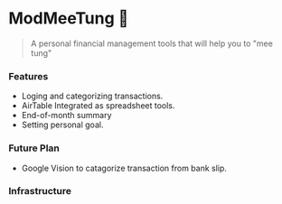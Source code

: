 # ModMeeTung 🐜
> A personal financial management tools that will help you to "mee tung"

### Features
- Loging and categorizing transactions.
- AirTable Integrated as spreadsheet tools.
- End-of-month summary
- Setting personal goal.

### Future Plan
- Google Vision to catagorize transaction from bank slip.

### Infrastructure
